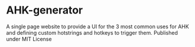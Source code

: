 # AHK-generator
A single page website to provide a UI for the 3 most common uses for AHK and defining custom hotstrings and hotkeys to trigger them.
Published under MIT License
